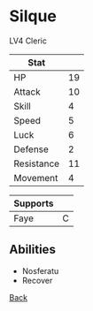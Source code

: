 # Silque

LV4 Cleric

| Stat       | <!-- --> |
| ---------- | -------- |
| HP         | 19       |
| Attack     | 10       |
| Skill      | 4        |
| Speed      | 5        |
| Luck       | 6        |
| Defense    | 2        |
| Resistance | 11       |
| Movement   | 4        |

| Supports | <!-- --> |
| -------- | -------- |
| Faye     | C        |

## Abilities

- Nosferatu
- Recover

[Back](README.md)
